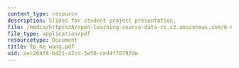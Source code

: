 ```yaml
---
content_type: resource
description: Slides for student project presentation.
file: /media/https%3A/open-learning-course-data-rc.s3.amazonaws.com/6-895-theory-of-parallel-systems-sma-5509-fall-2003/aec264f8b42142cd3e50ced4f70797de_fp_he_wang.pdf
file_type: application/pdf
resourcetype: Document
title: fp_he_wang.pdf
uid: aec264f8-b421-42cd-3e50-ced4f70797de
---
```

